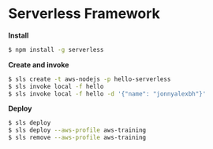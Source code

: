 # Serverless Framework

**Install**

```sh
$ npm install -g serverless
```
**Create and invoke**
```sh
$ sls create -t aws-nodejs -p hello-serverless
$ sls invoke local -f hello
$ sls invoke local -f hello -d '{"name": "jonnyalexbh"}'
```

**Deploy**
```sh
$ sls deploy
$ sls deploy --aws-profile aws-training
$ sls remove --aws-profile aws-training
```
